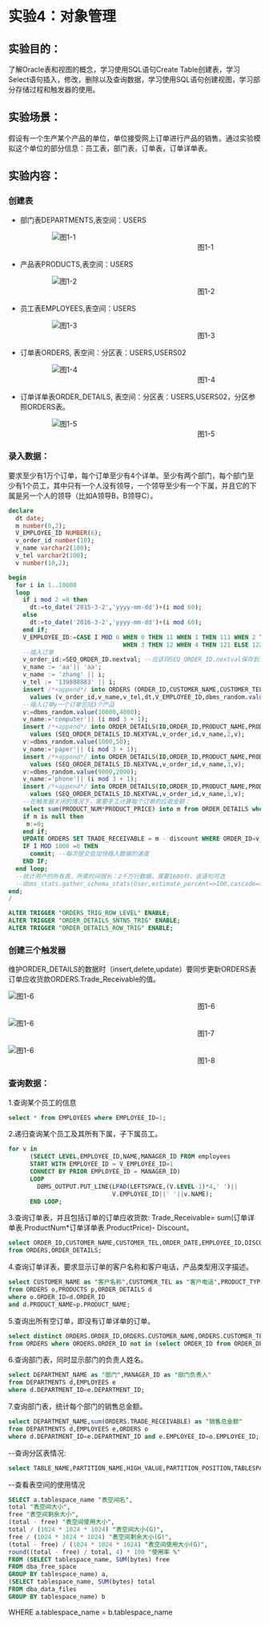 # 实验4：对象管理
## 实验目的：
了解Oracle表和视图的概念，学习使用SQL语句Create Table创建表，学习Select语句插入，修改，删除以及查询数据，学习使用SQL语句创建视图，学习部分存储过程和触发器的使用。

## 实验场景：
假设有一个生产某个产品的单位，单位接受网上订单进行产品的销售。通过实验模拟这个单位的部分信息：员工表，部门表，订单表，订单详单表。

## 实验内容：
### 创建表
- 部门表DEPARTMENTS,表空间：USERS

&nbsp;&nbsp;&nbsp;&nbsp;&nbsp;&nbsp;&nbsp;&nbsp;&nbsp;&nbsp;&nbsp;&nbsp;&nbsp;&nbsp;&nbsp;&nbsp;&nbsp;&nbsp;&nbsp;&nbsp;&nbsp;&nbsp;![图1-1](https://github.com/TenThousandflower/Oracle/blob/master/test4/img/1-1.png)
</br>&nbsp;&nbsp;&nbsp;&nbsp;&nbsp;&nbsp;&nbsp;&nbsp;&nbsp;&nbsp;&nbsp;&nbsp;&nbsp;&nbsp;&nbsp;&nbsp;&nbsp;&nbsp;&nbsp;&nbsp;&nbsp;&nbsp;&nbsp;&nbsp;&nbsp;&nbsp;&nbsp;&nbsp;&nbsp;&nbsp;&nbsp;&nbsp;&nbsp;&nbsp;&nbsp;&nbsp;&nbsp;&nbsp;&nbsp;&nbsp;&nbsp;&nbsp;&nbsp;&nbsp;&nbsp;&nbsp;&nbsp;&nbsp;&nbsp;&nbsp;&nbsp;&nbsp;&nbsp;&nbsp;&nbsp;&nbsp;&nbsp;&nbsp;&nbsp;&nbsp;&nbsp;&nbsp;&nbsp;&nbsp;&nbsp;&nbsp;&nbsp;&nbsp;&nbsp;&nbsp;&nbsp;&nbsp;&nbsp;&nbsp;&nbsp;&nbsp;&nbsp;&nbsp;&nbsp;&nbsp;&nbsp;&nbsp;&nbsp;&nbsp;&nbsp;&nbsp;&nbsp;&nbsp;&nbsp;&nbsp;&nbsp;&nbsp;&nbsp;&nbsp;&nbsp;&nbsp;图1-1

- 产品表PRODUCTS,表空间：USERS

&nbsp;&nbsp;&nbsp;&nbsp;&nbsp;&nbsp;&nbsp;&nbsp;&nbsp;&nbsp;&nbsp;&nbsp;&nbsp;&nbsp;&nbsp;&nbsp;&nbsp;&nbsp;&nbsp;&nbsp;&nbsp;&nbsp;![图1-2](https://github.com/TenThousandflower/Oracle/blob/master/test4/img/1-2.png)
</br>&nbsp;&nbsp;&nbsp;&nbsp;&nbsp;&nbsp;&nbsp;&nbsp;&nbsp;&nbsp;&nbsp;&nbsp;&nbsp;&nbsp;&nbsp;&nbsp;&nbsp;&nbsp;&nbsp;&nbsp;&nbsp;&nbsp;&nbsp;&nbsp;&nbsp;&nbsp;&nbsp;&nbsp;&nbsp;&nbsp;&nbsp;&nbsp;&nbsp;&nbsp;&nbsp;&nbsp;&nbsp;&nbsp;&nbsp;&nbsp;&nbsp;&nbsp;&nbsp;&nbsp;&nbsp;&nbsp;&nbsp;&nbsp;&nbsp;&nbsp;&nbsp;&nbsp;&nbsp;&nbsp;&nbsp;&nbsp;&nbsp;&nbsp;&nbsp;&nbsp;&nbsp;&nbsp;&nbsp;&nbsp;&nbsp;&nbsp;&nbsp;&nbsp;&nbsp;&nbsp;&nbsp;&nbsp;&nbsp;&nbsp;&nbsp;&nbsp;&nbsp;&nbsp;&nbsp;&nbsp;&nbsp;&nbsp;&nbsp;&nbsp;&nbsp;&nbsp;&nbsp;&nbsp;&nbsp;&nbsp;&nbsp;&nbsp;&nbsp;&nbsp;&nbsp;&nbsp;图1-2

- 员工表EMPLOYEES,表空间：USERS

&nbsp;&nbsp;&nbsp;&nbsp;&nbsp;&nbsp;&nbsp;&nbsp;&nbsp;&nbsp;&nbsp;&nbsp;&nbsp;&nbsp;&nbsp;&nbsp;&nbsp;&nbsp;&nbsp;&nbsp;&nbsp;&nbsp;![图1-3](https://github.com/TenThousandflower/Oracle/blob/master/test4/img/1-3.png)
</br>&nbsp;&nbsp;&nbsp;&nbsp;&nbsp;&nbsp;&nbsp;&nbsp;&nbsp;&nbsp;&nbsp;&nbsp;&nbsp;&nbsp;&nbsp;&nbsp;&nbsp;&nbsp;&nbsp;&nbsp;&nbsp;&nbsp;&nbsp;&nbsp;&nbsp;&nbsp;&nbsp;&nbsp;&nbsp;&nbsp;&nbsp;&nbsp;&nbsp;&nbsp;&nbsp;&nbsp;&nbsp;&nbsp;&nbsp;&nbsp;&nbsp;&nbsp;&nbsp;&nbsp;&nbsp;&nbsp;&nbsp;&nbsp;&nbsp;&nbsp;&nbsp;&nbsp;&nbsp;&nbsp;&nbsp;&nbsp;&nbsp;&nbsp;&nbsp;&nbsp;&nbsp;&nbsp;&nbsp;&nbsp;&nbsp;&nbsp;&nbsp;&nbsp;&nbsp;&nbsp;&nbsp;&nbsp;&nbsp;&nbsp;&nbsp;&nbsp;&nbsp;&nbsp;&nbsp;&nbsp;&nbsp;&nbsp;&nbsp;&nbsp;&nbsp;&nbsp;&nbsp;&nbsp;&nbsp;&nbsp;&nbsp;&nbsp;&nbsp;&nbsp;&nbsp;&nbsp;图1-3

- 订单表ORDERS, 表空间：分区表：USERS,USERS02

&nbsp;&nbsp;&nbsp;&nbsp;&nbsp;&nbsp;&nbsp;&nbsp;&nbsp;&nbsp;&nbsp;&nbsp;&nbsp;&nbsp;&nbsp;&nbsp;&nbsp;&nbsp;&nbsp;&nbsp;&nbsp;&nbsp;![图1-4](https://github.com/TenThousandflower/Oracle/blob/master/test4/img/1-4.png)
</br>&nbsp;&nbsp;&nbsp;&nbsp;&nbsp;&nbsp;&nbsp;&nbsp;&nbsp;&nbsp;&nbsp;&nbsp;&nbsp;&nbsp;&nbsp;&nbsp;&nbsp;&nbsp;&nbsp;&nbsp;&nbsp;&nbsp;&nbsp;&nbsp;&nbsp;&nbsp;&nbsp;&nbsp;&nbsp;&nbsp;&nbsp;&nbsp;&nbsp;&nbsp;&nbsp;&nbsp;&nbsp;&nbsp;&nbsp;&nbsp;&nbsp;&nbsp;&nbsp;&nbsp;&nbsp;&nbsp;&nbsp;&nbsp;&nbsp;&nbsp;&nbsp;&nbsp;&nbsp;&nbsp;&nbsp;&nbsp;&nbsp;&nbsp;&nbsp;&nbsp;&nbsp;&nbsp;&nbsp;&nbsp;&nbsp;&nbsp;&nbsp;&nbsp;&nbsp;&nbsp;&nbsp;&nbsp;&nbsp;&nbsp;&nbsp;&nbsp;&nbsp;&nbsp;&nbsp;&nbsp;&nbsp;&nbsp;&nbsp;&nbsp;&nbsp;&nbsp;&nbsp;&nbsp;&nbsp;&nbsp;&nbsp;&nbsp;&nbsp;&nbsp;&nbsp;&nbsp;图1-4

- 订单详单表ORDER_DETAILS, 表空间：分区表：USERS,USERS02，分区参照ORDERS表。

&nbsp;&nbsp;&nbsp;&nbsp;&nbsp;&nbsp;&nbsp;&nbsp;&nbsp;&nbsp;&nbsp;&nbsp;&nbsp;&nbsp;&nbsp;&nbsp;&nbsp;&nbsp;&nbsp;&nbsp;&nbsp;&nbsp;![图1-5](https://github.com/TenThousandflower/Oracle/blob/master/test4/img/1-5.png)
</br>&nbsp;&nbsp;&nbsp;&nbsp;&nbsp;&nbsp;&nbsp;&nbsp;&nbsp;&nbsp;&nbsp;&nbsp;&nbsp;&nbsp;&nbsp;&nbsp;&nbsp;&nbsp;&nbsp;&nbsp;&nbsp;&nbsp;&nbsp;&nbsp;&nbsp;&nbsp;&nbsp;&nbsp;&nbsp;&nbsp;&nbsp;&nbsp;&nbsp;&nbsp;&nbsp;&nbsp;&nbsp;&nbsp;&nbsp;&nbsp;&nbsp;&nbsp;&nbsp;&nbsp;&nbsp;&nbsp;&nbsp;&nbsp;&nbsp;&nbsp;&nbsp;&nbsp;&nbsp;&nbsp;&nbsp;&nbsp;&nbsp;&nbsp;&nbsp;&nbsp;&nbsp;&nbsp;&nbsp;&nbsp;&nbsp;&nbsp;&nbsp;&nbsp;&nbsp;&nbsp;&nbsp;&nbsp;&nbsp;&nbsp;&nbsp;&nbsp;&nbsp;&nbsp;&nbsp;&nbsp;&nbsp;&nbsp;&nbsp;&nbsp;&nbsp;&nbsp;&nbsp;&nbsp;&nbsp;&nbsp;&nbsp;&nbsp;&nbsp;&nbsp;&nbsp;&nbsp;图1-5

### 录入数据：
要求至少有1万个订单，每个订单至少有4个详单。至少有两个部门，每个部门至少有1个员工，其中只有一个人没有领导，一个领导至少有一个下属，并且它的下属是另一个人的领导（比如A领导B，B领导C）。
~~~ sql
declare
  dt date;
  m number(8,2);
  V_EMPLOYEE_ID NUMBER(6);
  v_order_id number(10);
  v_name varchar2(100);
  v_tel varchar2(100);
  v number(10,2);

begin
  for i in 1..10000
  loop
    if i mod 2 =0 then
      dt:=to_date('2015-3-2','yyyy-mm-dd')+(i mod 60);
    else
      dt:=to_date('2016-3-2','yyyy-mm-dd')+(i mod 60);
    end if;
    V_EMPLOYEE_ID:=CASE I MOD 6 WHEN 0 THEN 11 WHEN 1 THEN 111 WHEN 2 THEN 112
                                WHEN 3 THEN 12 WHEN 4 THEN 121 ELSE 122 END;
    --插入订单
    v_order_id:=SEQ_ORDER_ID.nextval; --应该将SEQ_ORDER_ID.nextval保存到变量中。
    v_name := 'aa'|| 'aa';
    v_name := 'zhang' || i;
    v_tel := '139888883' || i;
    insert /*+append*/ into ORDERS (ORDER_ID,CUSTOMER_NAME,CUSTOMER_TEL,ORDER_DATE,EMPLOYEE_ID,DISCOUNT)
      values (v_order_id,v_name,v_tel,dt,V_EMPLOYEE_ID,dbms_random.value(100,0));
    --插入订单y一个订单包括3个产品
    v:=dbms_random.value(10000,4000);
    v_name:='computer'|| (i mod 3 + 1);
    insert /*+append*/ into ORDER_DETAILS(ID,ORDER_ID,PRODUCT_NAME,PRODUCT_NUM,PRODUCT_PRICE)
      values (SEQ_ORDER_DETAILS_ID.NEXTVAL,v_order_id,v_name,2,v);
    v:=dbms_random.value(1000,50);
    v_name:='paper'|| (i mod 3 + 1);
    insert /*+append*/ into ORDER_DETAILS(ID,ORDER_ID,PRODUCT_NAME,PRODUCT_NUM,PRODUCT_PRICE)
      values (SEQ_ORDER_DETAILS_ID.NEXTVAL,v_order_id,v_name,3,v);
    v:=dbms_random.value(9000,2000);
    v_name:='phone'|| (i mod 3 + 1);
    insert /*+append*/ into ORDER_DETAILS(ID,ORDER_ID,PRODUCT_NAME,PRODUCT_NUM,PRODUCT_PRICE)
      values (SEQ_ORDER_DETAILS_ID.NEXTVAL,v_order_id,v_name,1,v);
    --在触发器关闭的情况下，需要手工计算每个订单的应收金额：
    select sum(PRODUCT_NUM*PRODUCT_PRICE) into m from ORDER_DETAILS where ORDER_ID=v_order_id;
    if m is null then
     m:=0;
    end if;
    UPDATE ORDERS SET TRADE_RECEIVABLE = m - discount WHERE ORDER_ID=v_order_id;
    IF I MOD 1000 =0 THEN
      commit; --每次提交会加快插入数据的速度
    END IF;
  end loop;
  --统计用户的所有表，所需时间很长：2千万行数据，需要1600秒，该语句可选
  --dbms_stats.gather_schema_stats(User,estimate_percent=>100,cascade=> TRUE); --estimate_percent采样行的百分比
end;
/

ALTER TRIGGER "ORDERS_TRIG_ROW_LEVEL" ENABLE;
ALTER TRIGGER "ORDER_DETAILS_SNTNS_TRIG" ENABLE;
ALTER TRIGGER "ORDER_DETAILS_ROW_TRIG" ENABLE;
~~~

### 创建三个触发器
维护ORDER_DETAILS的数据时（insert,delete,update）要同步更新ORDERS表订单应收货款ORDERS.Trade_Receivable的值。

![图1-6](https://github.com/TenThousandflower/Oracle/blob/master/test4/img/1-6.png)
</br>&nbsp;&nbsp;&nbsp;&nbsp;&nbsp;&nbsp;&nbsp;&nbsp;&nbsp;&nbsp;&nbsp;&nbsp;&nbsp;&nbsp;&nbsp;&nbsp;&nbsp;&nbsp;&nbsp;&nbsp;&nbsp;&nbsp;&nbsp;&nbsp;&nbsp;&nbsp;&nbsp;&nbsp;&nbsp;&nbsp;&nbsp;&nbsp;&nbsp;&nbsp;&nbsp;&nbsp;&nbsp;&nbsp;&nbsp;&nbsp;&nbsp;&nbsp;&nbsp;&nbsp;&nbsp;&nbsp;&nbsp;&nbsp;&nbsp;&nbsp;&nbsp;&nbsp;&nbsp;&nbsp;&nbsp;&nbsp;&nbsp;&nbsp;&nbsp;&nbsp;&nbsp;&nbsp;&nbsp;&nbsp;&nbsp;&nbsp;&nbsp;&nbsp;&nbsp;&nbsp;&nbsp;&nbsp;&nbsp;&nbsp;&nbsp;&nbsp;&nbsp;&nbsp;&nbsp;&nbsp;&nbsp;&nbsp;&nbsp;&nbsp;&nbsp;&nbsp;&nbsp;&nbsp;&nbsp;&nbsp;&nbsp;&nbsp;&nbsp;&nbsp;&nbsp;&nbsp;图1-6

![图1-6](https://github.com/TenThousandflower/Oracle/blob/master/test4/img/1-7.png)
</br>&nbsp;&nbsp;&nbsp;&nbsp;&nbsp;&nbsp;&nbsp;&nbsp;&nbsp;&nbsp;&nbsp;&nbsp;&nbsp;&nbsp;&nbsp;&nbsp;&nbsp;&nbsp;&nbsp;&nbsp;&nbsp;&nbsp;&nbsp;&nbsp;&nbsp;&nbsp;&nbsp;&nbsp;&nbsp;&nbsp;&nbsp;&nbsp;&nbsp;&nbsp;&nbsp;&nbsp;&nbsp;&nbsp;&nbsp;&nbsp;&nbsp;&nbsp;&nbsp;&nbsp;&nbsp;&nbsp;&nbsp;&nbsp;&nbsp;&nbsp;&nbsp;&nbsp;&nbsp;&nbsp;&nbsp;&nbsp;&nbsp;&nbsp;&nbsp;&nbsp;&nbsp;&nbsp;&nbsp;&nbsp;&nbsp;&nbsp;&nbsp;&nbsp;&nbsp;&nbsp;&nbsp;&nbsp;&nbsp;&nbsp;&nbsp;&nbsp;&nbsp;&nbsp;&nbsp;&nbsp;&nbsp;&nbsp;&nbsp;&nbsp;&nbsp;&nbsp;&nbsp;&nbsp;&nbsp;&nbsp;&nbsp;&nbsp;&nbsp;&nbsp;&nbsp;&nbsp;图1-7

![图1-6](https://github.com/TenThousandflower/Oracle/blob/master/test4/img/1-8.png)
</br>&nbsp;&nbsp;&nbsp;&nbsp;&nbsp;&nbsp;&nbsp;&nbsp;&nbsp;&nbsp;&nbsp;&nbsp;&nbsp;&nbsp;&nbsp;&nbsp;&nbsp;&nbsp;&nbsp;&nbsp;&nbsp;&nbsp;&nbsp;&nbsp;&nbsp;&nbsp;&nbsp;&nbsp;&nbsp;&nbsp;&nbsp;&nbsp;&nbsp;&nbsp;&nbsp;&nbsp;&nbsp;&nbsp;&nbsp;&nbsp;&nbsp;&nbsp;&nbsp;&nbsp;&nbsp;&nbsp;&nbsp;&nbsp;&nbsp;&nbsp;&nbsp;&nbsp;&nbsp;&nbsp;&nbsp;&nbsp;&nbsp;&nbsp;&nbsp;&nbsp;&nbsp;&nbsp;&nbsp;&nbsp;&nbsp;&nbsp;&nbsp;&nbsp;&nbsp;&nbsp;&nbsp;&nbsp;&nbsp;&nbsp;&nbsp;&nbsp;&nbsp;&nbsp;&nbsp;&nbsp;&nbsp;&nbsp;&nbsp;&nbsp;&nbsp;&nbsp;&nbsp;&nbsp;&nbsp;&nbsp;&nbsp;&nbsp;&nbsp;&nbsp;&nbsp;&nbsp;图1-8

###  查询数据：
1.查询某个员工的信息
~~~ sql
select * from EMPLOYEES where EMPLOYEE_ID=1;
~~~
2.递归查询某个员工及其所有下属，子下属员工。
~~~ sql
for v in
      (SELECT LEVEL,EMPLOYEE_ID,NAME,MANAGER_ID FROM employees
      START WITH EMPLOYEE_ID = V_EMPLOYEE_ID=1
      CONNECT BY PRIOR EMPLOYEE_ID = MANAGER_ID)
      LOOP
        DBMS_OUTPUT.PUT_LINE(LPAD(LEFTSPACE,(V.LEVEL-1)*4,' ')||
                             V.EMPLOYEE_ID||' '||v.NAME);
      END LOOP;
~~~
3.查询订单表，并且包括订单的订单应收货款: Trade_Receivable= sum(订单详单表.ProductNum*订单详单表.ProductPrice)- Discount。
~~~ sql
select ORDER_ID,CUSTOMER_NAME,CUSTOMER_TEL,ORDER_DATE,EMPLOYEE_ID,DISCOUNT,sum(ORDER_DETAILS.Product_Num*ORDER_DETAILS.Product_Price)- Discount
from ORDERS,ORDER_DETAILS;
~~~
4.查询订单详表，要求显示订单的客户名称和客户电话，产品类型用汉字描述。
~~~ sql
select CUSTOMER_NAME as "客户名称",CUSTOMER_TEL as "客户电话",PRODUCT_TYPE as "产品类型"
from ORDERS o,PRODUCTS p,ORDER_DETAILS d
where o.ORDER_ID=d.ORDER_ID 
and d.PRODUCT_NAME=p.PRODUCT_NAME;
~~~
5.查询出所有空订单，即没有订单详单的订单。
~~~ sql
select distinct ORDERS.ORDER_ID,ORDERS.CUSTOMER_NAME,ORDERS.CUSTOMER_TEL,ORDERS.ORDER_DATE,ORDERS.EMPLOYEE_ID,ORDERS.DISCOUNT,ORDERS.TRADE_RECEIVABLE 
from ORDERS where ORDERS.ORDER_ID not in (select ORDER_ID from ORDER_DETAILS);
~~~
6.查询部门表，同时显示部门的负责人姓名。
~~~ sql
select DEPARTMENT_NAME as "部门",MANAGER_ID as "部门负责人" 
from DEPARTMENTS d,EMPLOYEES e
where d.DEPARTMENT_ID=e.DEPARTMENT_ID;
~~~
7.查询部门表，统计每个部门的销售总金额。
~~~ sql
select DEPARTMENT_NAME,sum(ORDERS.TRADE_RECEIVABLE) as "销售总金额"
from DEPARTMENTS d,EMPLOYEES e,ORDERS o
where d.DEPARTMENT_ID=e.DEPARTMENT_ID and e.EMPLOYEE_ID=o.EMPLOYEE_ID;
~~~

--查询分区表情况:
~~~ sql
select TABLE_NAME,PARTITION_NAME,HIGH_VALUE,PARTITION_POSITION,TABLESPACE_NAME from user_tab_partitions
~~~

--查看表空间的使用情况
~~~ sql
SELECT a.tablespace_name "表空间名",
total "表空间大小",
free "表空间剩余大小",
(total - free) "表空间使用大小",
total / (1024 * 1024 * 1024) "表空间大小(G)",
free / (1024 * 1024 * 1024) "表空间剩余大小(G)",
(total - free) / (1024 * 1024 * 1024) "表空间使用大小(G)",
round((total - free) / total, 4) * 100 "使用率 %"
FROM (SELECT tablespace_name, SUM(bytes) free
FROM dba_free_space
GROUP BY tablespace_name) a,
(SELECT tablespace_name, SUM(bytes) total
FROM dba_data_files
GROUP BY tablespace_name) b
~~~
WHERE a.tablespace_name = b.tablespace_name
